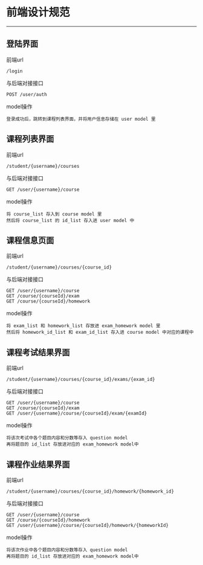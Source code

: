 # 前端设计规范

---

## 登陆界面

前端url

```
/login
```

与后端对接接口

```
POST /user/auth
```

model操作

```
登录成功后，跳转到课程列表界面，并将用户信息存储在 user model 里
```

## 课程列表界面

前端url

```
/student/{username}/courses
```

与后端对接接口

```
GET /user/{username}/course
```

model操作

```
将 course_list 存入到 course model 里
然后将 course_list 的 id_list 存入进 user model 中
```

## 课程信息页面

前端url

```
/student/{username}/courses/{course_id}
```

与后端对接接口

```
GET /user/{username}/course
GET /course/{courseId}/exam
GET /course/{courseId}/homework
```

model操作

```
将 exam_list 和 homework_list 存放进 exam_homework model 里
然后将 homework_id_list 和 exam_id_list 存入进 course model 中对应的课程中
```

## 课程考试结果界面

前端url

```
/student/{username}/courses/{course_id}/exams/{exam_id}
```

与后端对接接口

```
GET /user/{username}/course
GET /course/{courseId}/exam
GET /user/{username}/course/{courseId}/exam/{examId}
```

model操作

```
将该次考试中各个题目内容和分数等存入 question model 
再将题目的 id_list 存放进对应的 exam_homework model中
```


## 课程作业结果界面

前端url

```
/student/{username}/courses/{course_id}/homework/{homework_id}
```

与后端对接接口

```
GET /user/{username}/course
GET /course/{courseId}/homework
GET /user/{username}/course/{courseId}/homework/{homeworkId}
```

model操作

```
将该次作业中各个题目内容和分数等存入 question model 
再将题目的 id_list 存放进对应的 exam_homework model中
```